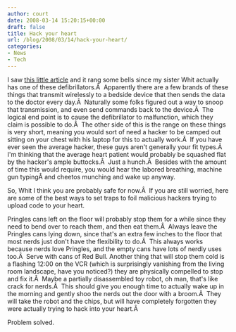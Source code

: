 ```yaml
---
author: court
date: 2008-03-14 15:20:15+00:00
draft: false
title: Hack your heart
url: /blog/2008/03/14/hack-your-heart/
categories:
- News
- Tech
---
```


I saw [this little article](http://news.wired.com/dynamic/stories/H/HEART_DEVICE_HACKING?SITE=WIRE&SECTION=HOME&TEMPLATE=DEFAULT&CTIME=2008-03-12-00-01-34) and it rang some bells since my sister Whit actually has one of these defibrillators.Â  Apparently there are a few brands of these things that transmit wirelessly to a bedside device that then sends the data to the doctor every day.Â  Naturally some folks figured out a way to snoop that transmission, and even send commands back to the device.Â  The logical end point is to cause the defibrillator to malfunction, which they claim is possible to do.Â  The other side of this is the range on these things is very short, meaning you would sort of need a hacker to be camped out sitting on your chest with his laptop for this to actually work.Â  If you have ever seen the average hacker, these guys aren't generally your fit types.Â  I'm thinking that the average heart patient would probably be squashed flat by the hacker's ample buttocks.Â  Just a hunch.Â  Besides with the amount of time this would require, you would hear the labored breathing, machine gun typingÂ and cheetos munching and wake up anyway.

So, Whit I think you are probably safe for now.Â  If you are still worried, here are some of the best ways to set traps to foil malicious hackers trying to upload code to your heart.

Pringles cans left on the floor will probably stop them for a while since they need to bend over to reach them, and then eat them.Â  Always leave the Pringles cans lying down, since that's an extra few inches to the floor that most nerds just don't have the flexibility to do.Â  This always works because nerds love Pringles, and the empty cans have lots of nerdly uses too.Â  Serve with cans of Red Bull. Another thing that will stop them cold is a flashing 12:00 on the VCR (which is surprisingly vanishing from the living room landscape, have you noticed?) they are physically compelled to stop and fix it.Â  Maybe a partially disassembled toy robot, oh man, that's like crack for nerds.Â  This should give you enough time to actually wake up in the morning and gently shoo the nerds out the door with a broom.Â  They will take the robot and the chips, but will have completely forgotten they were actually trying to hack into your heart.Â 

Problem solved.
